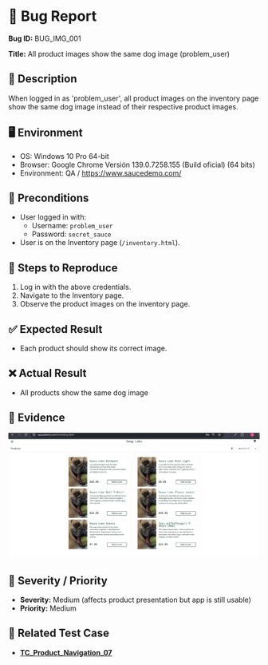 # 🐞 Bug Report

**Bug ID:** BUG_IMG_001

**Title:** All product images show the same dog image (problem_user)  

## 📌 Description
When logged in as 'problem_user', all product images on the inventory page show the same dog image instead of their respective product images.

## 🖥️ Environment
- OS: Windows 10 Pro 64-bit  
- Browser: Google Chrome Versión 139.0.7258.155 (Build oficial) (64 bits)  
- Environment: QA / https://www.saucedemo.com/  

## 🔎 Preconditions
- User logged in with:
  - Username: `problem_user`
  - Password: `secret_sauce`
- User is on the Inventory page (`/inventory.html`).

## 📝 Steps to Reproduce
1. Log in with the above credentials.  
2. Navigate to the Inventory page.  
3. Observe the product images on the inventory page. 


## ✅ Expected Result
- Each product should show its correct image. 

## ❌ Actual Result
- All products show the same dog image

## 📂 Evidence
![Bug_product_navigation](../img/1_bug_product_navigation.png)  

## 🎯 Severity / Priority
- **Severity:** Medium (affects product presentation but app is still usable)  
- **Priority:** Medium  

## 🔗 Related Test Case
- [**TC_Product_Navigation_07**](../../02_test_cases/2_product_navigation/product_navigation1.png)


